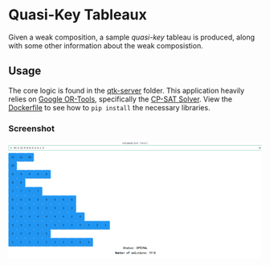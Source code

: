 # Quasi-Key Tableaux

Given a weak composition, a sample _quasi-key_ tableau is produced, along with
some other information about the weak composistion.

## Usage

The core logic is found in the [qtk-server](qtk-server/) folder.
This application heavily relies on
[Google OR-Tools](https://developers.google.com/optimization), specifically
the [CP-SAT Solver](https://developers.google.com/optimization/cp/cp_solver).
View the [Dockerfile](qtk-server/Dockerfile) to see how to `pip install`
the necessary libraries.

### Screenshot
![An example quasi-key tableau](assets/pic.png)

